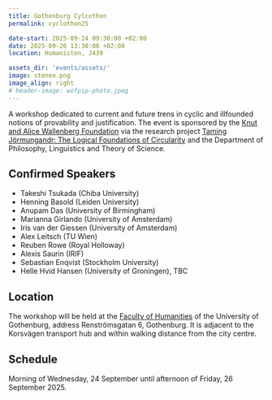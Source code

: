 ```yaml
---
title: Gothenburg Cylcothon
permalink: cyclothon25

date-start: 2025-09-24 09:30:00 +02:00
date: 2025-09-26 13:30:00 +02:00
location: Humanisten, J439

assets_dir: 'events/assets/' 
image: stenen.png
image_align: right
# header-image: wofpip-photo.jpeg
---
```


A workshop dedicated to current and future trens in cyclic and illfounded notions of provability and justification. 
The event is sponsored by the [Knut and Alice Wallenberg Foundation](https://kaw.wallenberg.org) via the research project [Taming Jörmungandr: The Logical Foundations of Circularity](https://www.gu.se/forskning/taming-jormungandr-the-logical-foundations-of-circularity) and the Department of Philosophy, Linguistics and Theory of Science.

<!--more-->

## Confirmed Speakers

- Takeshi Tsukada (Chiba University)
- Henning Basold (Leiden University)
- Anupam Das (University of Birmingham)
- Marianna Girlando (University of Amsterdam)
- Iris van der Giessen (University of Amsterdam)
- Alex Leitsch (TU Wien)
- Reuben Rowe (Royal Holloway)
- Alexis Saurin (IRIF)
- Sebastian Enqvist (Stockholm University)
- Helle Hvid Hansen (University of Groningen), TBC


## Location

The workshop will be held at the [Faculty of Humanities](https://www.openstreetmap.org/?mlat=57.69438&mlon=11.98496#map=19/57.69438/11.98496) of the
University of Gothenburg, address Renströmsgatan 6, Gothenburg.
It is adjacent to the Korsvägen transport hub and within walking distance from the city centre.

## Schedule

Morning of Wednesday, 24 September until afternoon of Friday, 26 September 2025.
